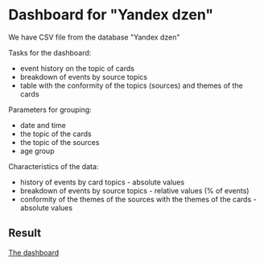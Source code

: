 # Dashboard for "Yandex dzen"

We have CSV file from the database "Yandex dzen"

Tasks for the dashboard:
- event history on the topic of cards
- breakdown of events by source topics
- table with the conformity of the topics (sources) and themes of the cards

Parameters for grouping:
- date and time
- the topic of the cards
- the topic of the sources
- age group

Characteristics of the data:
- history of events by card topics - absolute values
- breakdown of events by source topics - relative values (% of events)
- conformity of the themes of the sources with the themes of the cards - absolute values

## Result
[The dashboard](https://public.tableau.com/app/profile/artem5058/viz/project_1_16425886121740/Dash?publish=yes)
